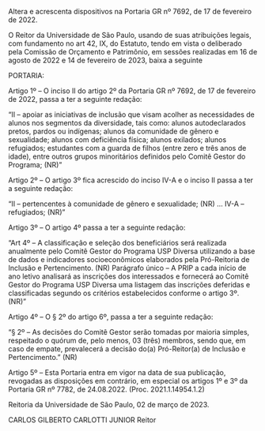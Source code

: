 Altera e acrescenta dispositivos na Portaria GR nº 7692, de 17 de fevereiro de 2022.

O Reitor da Universidade de São Paulo, usando de suas atribuições legais, com fundamento no art 42, IX, do Estatuto, tendo em vista o deliberado pela Comissão de Orçamento e Patrimônio, em sessões realizadas em 16 de agosto de 2022 e 14 de fevereiro de 2023, baixa a seguinte

PORTARIA:

Artigo 1º – O inciso II do artigo 2º da Portaria GR nº 7692, de 17 de fevereiro de 2022, passa a ter a seguinte redação:

“II – apoiar as iniciativas de inclusão que visam acolher as necessidades de alunos nos segmentos da diversidade, tais como: alunos autodeclarados pretos, pardos ou indígenas; alunos da comunidade de gênero e sexualidade; alunos com deficiência física; alunos exilados; alunos refugiados; estudantes com a guarda de filhos (entre zero e três anos de idade), entre outros grupos minoritários definidos pelo Comitê Gestor do Programa; (NR)”

Artigo 2º – O artigo 3º fica acrescido do inciso IV-A e o inciso II passa a ter a seguinte redação:

“II – pertencentes à comunidade de gênero e sexualidade; (NR)
…
IV-A – refugiados; (NR)”

Artigo 3º – O artigo 4º passa a ter a seguinte redação:

“Art 4º – A classificação e seleção dos beneficiários será realizada anualmente pelo Comitê Gestor do Programa USP Diversa utilizando a base de dados e indicadores socioeconômicos elaborados pela Pró-Reitoria de Inclusão e Pertencimento. (NR)
Parágrafo único – A PRIP a cada início de ano letivo analisará as inscrições dos interessados e fornecerá ao Comitê Gestor do Programa USP Diversa uma listagem das inscrições deferidas e classificadas segundo os critérios estabelecidos conforme o artigo 3º. (NR)”

Artigo 4º – O § 2º do artigo 6º, passa a ter a seguinte redação:

“§ 2º – As decisões do Comitê Gestor serão tomadas por maioria simples, respeitado o quórum de, pelo menos, 03 (três) membros, sendo que, em caso de empate, prevalecerá a decisão do(a) Pró-Reitor(a) de Inclusão e Pertencimento.” (NR)

Artigo 5º – Esta Portaria entra em vigor na data de sua publicação, revogadas as disposições em contrário, em especial os artigos 1º e 3º da Portaria GR nº 7782, de 24.08.2022. (Proc. 2021.1.14954.1.2)

Reitoria da Universidade de São Paulo, 02 de março de 2023.

CARLOS GILBERTO CARLOTTI JUNIOR
Reitor